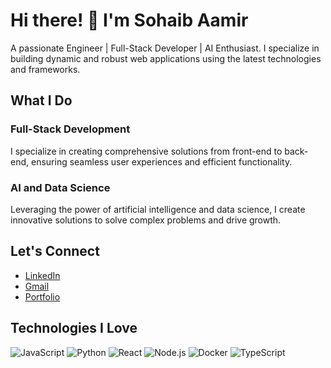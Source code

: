 # Hi there! 👋 I'm Sohaib Aamir

A passionate Engineer | Full-Stack Developer | AI Enthusiast. I specialize in building dynamic and robust web applications using the latest technologies and frameworks.

## What I Do

### Full-Stack Development
I specialize in creating comprehensive solutions from front-end to back-end, ensuring seamless user experiences and efficient functionality.

### AI and Data Science
Leveraging the power of artificial intelligence and data science, I create innovative solutions to solve complex problems and drive growth.

## Let's Connect

- [LinkedIn](https://www.linkedin.com/in/sohaibaamir) 
- [Gmail](mailto:sohaibaamir@gmail.com) 
- [Portfolio](https://sohaibaamir.com) 

## Technologies I Love

![JavaScript](https://img.shields.io/badge/-JavaScript-yellow) ![Python](https://img.shields.io/badge/-Python-blue) ![React](https://img.shields.io/badge/-React-blue) ![Node.js](https://img.shields.io/badge/-Node.js-green) ![Docker](https://img.shields.io/badge/-Docker-blue) ![TypeScript](https://img.shields.io/badge/-TypeScript-blue)

